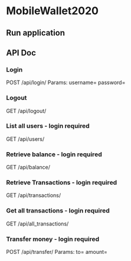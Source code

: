 # MobileWallet2020

## Run application


## API Doc
### Login
POST /api/login/
Params:
  username=<username>
  password=<password>

### Logout
GET /api/logout/

### List all users - login required
GET /api/users/

### Retrieve balance - login required
GET /api/balance/

### Retrieve Transactions - login required
GET /api/transactions/

### Get all transactions - login required
GET /api/all_transactions/

### Transfer money - login required
POST /api/transfer/
Params:
  to=<username of user who received the money>
  amount=<amount>
